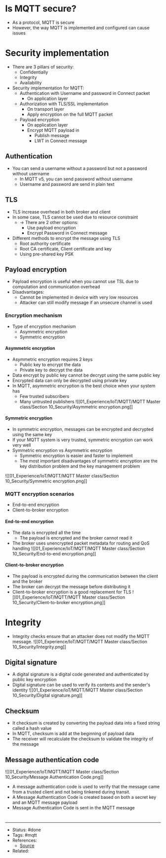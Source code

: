 # Is MQTT secure?
- As a protocol, MQTT is secure
- However, the way MQTT is implemented and configured can cause issues

# Security implementation
- There are 3 pillars of security:
	- Confidentially
	- Integrity
	- Availability
- Security implementation for MQTT:
	- Authentication with Username and password in Connect packet
		- On application layer
	- Authorization with TLS/SSL implementation
		- On transport layer
		- Apply encryption on the full MQTT packet
	- Payload encryption
		- On application layer
		- Encrypt MQTT payload in
			- Publish message
			- LWT in Connect message

## Authentication
- You can send a username without a password but not a password without username 
	- In MQTT v5, you can send password without username
	- Username and password are send in plain text

## TLS
- TLS increase overhead in both broker and client
- In some case, TLS cannot be used due to resource constraint
	- -> There are 2 other options:
		- Use payload encryption
		- Encrypt Password in Connect message
- Different methods to encrypt the message using TLS
	- Root authority certificate
	- Root CA certificate, Client certificate and key
	- Using pre-shared key PSK

## Payload encryption
- Payload encryption is useful when you cannot use TSL due to computation and communication overhead
- Disadvantages:
	- Cannot be implemented in device with very low resources
	- Attacker can still modify message if an unsecure channel is used

### Encryption mechanism
- Type of encryption mechanism
	- Asymmetric encryption
	- Symmetric encryption

#### Asymmetric encryption
- Asymmetric encryption requires 2 keys
	- Public key to encrypt the data
	- Private key to decrypt the data
- Data encrypt by public key cannot be decrypt using the same public key
- Encrypted data can only be decrypted using private key
- In MQTT, asymmetric encryption is the best choice when your system has
	- Few trusted subscribers
	- Many untrusted publishers
![[01_Experience/IoT/MQTT/MQTT Master class/Section 10_Security/Asymmetric encryption.png]]

#### Symmetric encryption
- In symmetric encryption, messages can be encrypted and decrypted using the same key
- If your MQTT system is very trusted, symmetric encryption can work very well
- Symmetric encryption vs Asymmetric encryption
	- Symmetric encryption is easier and faster to implement
	- The most important disadvantages of symmetric encryption are the key distribution problem and the key management problem

![[01_Experience/IoT/MQTT/MQTT Master class/Section 10_Security/Symmetric encryption.png]]

### MQTT encryption scenarios
- End-to-end encryption
- Client-to-broker encryption

#### End-to-end encryption
- The data is encrypted all the time
	- The payload is encrypted and the broker cannot read it
- The broker uses unencrypted packet metadata for routing and QoS handling
![[01_Experience/IoT/MQTT/MQTT Master class/Section 10_Security/End-to-end encryption.png]]

#### Client-to-broker encryption
- The payload is encrypted during the communication between the client and the broker
- The broker can decrypt the message before distributing it
- Client-to-broker encryption is a good replacement for TLS
![[01_Experience/IoT/MQTT/MQTT Master class/Section 10_Security/Client-to-broker encryption.png]]

# Integrity
- Integrity checks ensure that an attacker does not modify the MQTT message.
![[01_Experience/IoT/MQTT/MQTT Master class/Section 10_Security/Integrity.png]]

## Digital signature
- A digital signature is a digital code generated and authenticated by public key encryption
- Digital signature can be used to verify its contents and the sender's identity
![[01_Experience/IoT/MQTT/MQTT Master class/Section 10_Security/Digital signature.png]]

## Checksum
- It checksum is created by converting the payload data into a fixed string called a hash value
- In MQTT, checksum is add at the beginning of payload data
- The receiver will recalculate the checksum to validate the integrity of the message

## Message authentication code
![[01_Experience/IoT/MQTT/MQTT Master class/Section 10_Security/Message Authentication Code.png]]
- A message authentication code is used to verify that the message came from a trusted client and not being tinkered during transit.
- A Message Authentication Code is created based on both a secret key and an MQTT message payload
- Message Authentication Code is sent in the MQTT message

#
---
- Status: #done
- Tags: #mqtt
- References:
	- [Source]()
- Related:
